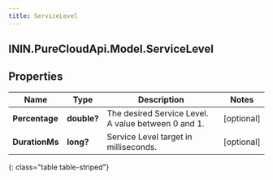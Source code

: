 ```yaml
---
title: ServiceLevel
---
```

## ININ.PureCloudApi.Model.ServiceLevel

## Properties

|Name | Type | Description | Notes|
|------------ | ------------- | ------------- | -------------|
| **Percentage** | **double?** | The desired Service Level. A value between 0 and 1. | [optional] |
| **DurationMs** | **long?** | Service Level target in milliseconds. | [optional] |
{: class="table table-striped"}


